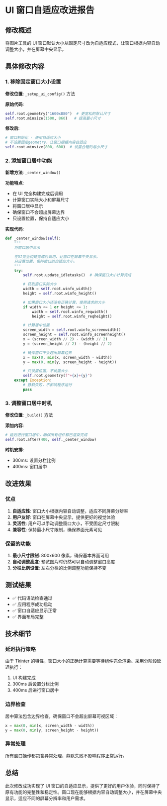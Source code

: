<!-- @format -->

# UI 窗口自适应改进报告

## 修改概述

将图片工具的 UI 窗口默认大小从固定尺寸改为自适应模式，让窗口根据内容自动调整大小，并在屏幕中央显示。

## 具体修改内容

### 1. 移除固定窗口大小设置

**修改位置**: `_setup_ui_config()` 方法

**原始代码**:

```python
self.root.geometry("1600x880")  # 更宽松的默认尺寸
self.root.minsize(1500, 860)   # 提高最小尺寸
```

**修改后**:

```python
# 窗口初始化 - 使用自适应大小
# 不设置固定geometry，让窗口根据内容自适应
self.root.minsize(800, 600)  # 设置合理的最小尺寸
```

### 2. 添加窗口居中功能

**新增方法**: `_center_window()`

**功能特点**:

-   在 UI 完全构建完成后调用
-   计算窗口实际大小和屏幕尺寸
-   将窗口居中显示
-   确保窗口不会超出屏幕边界
-   只设置位置，保持自适应大小

**实现代码**:

```python
def _center_window(self):
    """
    将窗口居中显示

    在UI完全构建完成后调用，让窗口在屏幕中央显示。
    只设置位置，保持窗口的自适应大小。
    """
    try:
        self.root.update_idletasks()  # 确保窗口大小计算完成

        # 获取窗口实际大小
        width = self.root.winfo_width()
        height = self.root.winfo_height()

        # 如果窗口大小还没有正确计算，使用请求的大小
        if width <= 1 or height <= 1:
            width = self.root.winfo_reqwidth()
            height = self.root.winfo_reqheight()

        # 计算居中位置
        screen_width = self.root.winfo_screenwidth()
        screen_height = self.root.winfo_screenheight()
        x = (screen_width // 2) - (width // 2)
        y = (screen_height // 2) - (height // 2)

        # 确保窗口不会超出屏幕边界
        x = max(0, min(x, screen_width - width))
        y = max(0, min(y, screen_height - height))

        # 只设置位置，不设置大小
        self.root.geometry(f"+{x}+{y}")
    except Exception:
        # 静默失败，不影响程序运行
        pass
```

### 3. 调整窗口居中时机

**修改位置**: `_build()` 方法

**添加内容**:

```python
# 延迟进行窗口居中，确保所有组件都已渲染完成
self.root.after(400, self._center_window)
```

**时机安排**:

-   300ms: 设置分栏比例
-   400ms: 窗口居中

## 改进效果

### 优点

1. **自适应性**: 窗口大小根据内容自动调整，适应不同屏幕分辨率
2. **用户友好**: 窗口在屏幕中央显示，提供更好的视觉体验
3. **灵活性**: 用户可以手动调整窗口大小，不受固定尺寸限制
4. **兼容性**: 保持最小尺寸限制，确保界面元素可见

### 保留的功能

1. **最小尺寸限制**: 800x600 像素，确保基本界面可用
2. **自动调整高度**: 预览图片时仍然可以自动调整窗口高度
3. **分栏比例设置**: 左右分栏的比例调整功能保持不变

## 测试结果

-   ✅ 代码语法检查通过
-   ✅ 应用程序成功启动
-   ✅ 窗口自适应显示正常
-   ✅ 界面布局完整

## 技术细节

### 延迟执行策略

由于 Tkinter 的特性，窗口大小的正确计算需要等待组件完全渲染。采用分阶段延迟执行：

1. UI 构建完成
2. 300ms 后设置分栏比例
3. 400ms 后进行窗口居中

### 边界检查

居中算法包含边界检查，确保窗口不会超出屏幕可视区域：

```python
x = max(0, min(x, screen_width - width))
y = max(0, min(y, screen_height - height))
```

### 异常处理

所有窗口操作都包含异常处理，静默失败不影响程序正常运行。

## 总结

此次修改成功实现了 UI 窗口的自适应显示，提供了更好的用户体验，同时保持了原有功能的完整性和稳定性。窗口现在能够根据内容自动调整大小，并在屏幕中央显示，适应不同的屏幕分辨率和用户需求。
